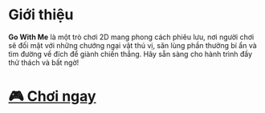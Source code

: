 # Giới thiệu

**Go With Me** là một trò chơi 2D mang phong cách phiêu lưu, nơi người chơi sẽ đối mặt với những chướng ngại vật thú vị, săn lùng phần thưởng bí ẩn và tìm đường về đích để giành chiến thắng. Hãy sẵn sàng cho hành trình đầy thử thách và bất ngờ!

# **<a href="https://play.unity.com/en/games/f19c56f2-babb-4a1d-a559-ae6636123576/go-with-me-pc" target="_blank">🎮 Chơi ngay</a>**
